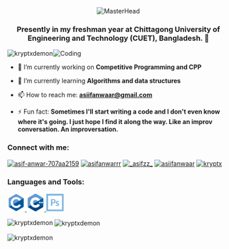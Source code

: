 <div style="display: flex; justify-content: center;">
    <img src="https://media.tenor.com/PbKcxNYCFV8AAAAC/the-office-michael-scott.gif" alt="MasterHead">
</div>

<h3 align="center">Presently in my freshman year at Chittagong University of Engineering and Technology (CUET), Bangladesh. 🍛</h3>
<img align="right" alt="Coding" width="400" src="https://media1.giphy.com/media/v1.Y2lkPTc5MGI3NjExNnQ3azRwZjhwZXJ4ODI5ejc0dzlxbG4ydDl0aGFxdnJqOXY2eThlNSZlcD12MV9pbnRlcm5hbF9naWZfYnlfaWQmY3Q9Zw/LHZyixOnHwDDy/giphy.gif">

<p align="left"> <img src="https://komarev.com/ghpvc/?username=kryptxdemon&label=Profile%20views&color=0e75b6&style=flat" alt="kryptxdemon" /> </p>

- 🔭 I’m currently working on **Competitive Programming and CPP**

- 🌱 I’m currently learning **Algorithms and data structures**

- 📫 How to reach me: **asiifanwaar@gmail.com**

- ⚡ Fun fact: **Sometimes I'll start writing a code and I don't even know where it's going. I just hope I find it along the way. Like an improv conversation. An improversation.**

<h3 align="left">Connect with me:</h3>
<p align="left">
<a href="https://linkedin.com/in/asif-anwar-707aa2159" target="blank"><img align="center" src="https://raw.githubusercontent.com/rahuldkjain/github-profile-readme-generator/master/src/images/icons/Social/linked-in-alt.svg" alt="asif-anwar-707aa2159" height="30" width="40" /></a>
<a href="https://fb.com/asifanwarrr" target="blank"><img align="center" src="https://raw.githubusercontent.com/rahuldkjain/github-profile-readme-generator/master/src/images/icons/Social/facebook.svg" alt="asifanwarrr" height="30" width="40" /></a>
<a href="https://instagram.com/_asifzz_" target="blank"><img align="center" src="https://raw.githubusercontent.com/rahuldkjain/github-profile-readme-generator/master/src/images/icons/Social/instagram.svg" alt="_asifzz_" height="30" width="40" /></a>
<a href="https://www.hackerrank.com/asiifanwaar" target="blank"><img align="center" src="https://raw.githubusercontent.com/rahuldkjain/github-profile-readme-generator/master/src/images/icons/Social/hackerrank.svg" alt="asiifanwaar" height="30" width="40" /></a>
<a href="https://codeforces.com/profile/kryptx" target="blank"><img align="center" src="https://raw.githubusercontent.com/rahuldkjain/github-profile-readme-generator/master/src/images/icons/Social/codeforces.svg" alt="kryptx" height="30" width="40" /></a>
</p>

<h3 align="left">Languages and Tools:</h3>
<p align="left"> <a href="https://www.cprogramming.com/" target="_blank" rel="noreferrer"> <img src="https://raw.githubusercontent.com/devicons/devicon/master/icons/c/c-original.svg" alt="c" width="40" height="40"/> </a> <a href="https://www.w3schools.com/cpp/" target="_blank" rel="noreferrer"> <img src="https://raw.githubusercontent.com/devicons/devicon/master/icons/cplusplus/cplusplus-original.svg" alt="cplusplus" width="40" height="40"/> </a> <a href="https://www.photoshop.com/en" target="_blank" rel="noreferrer"> <img src="https://raw.githubusercontent.com/devicons/devicon/master/icons/photoshop/photoshop-line.svg" alt="photoshop" width="40" height="40"/> </a> </p>

<p><img align="left" src="https://github-readme-stats.vercel.app/api/top-langs?username=kryptxdemon&show_icons=true&locale=en&layout=compact" alt="kryptxdemon" /></p>

<p>&nbsp;<img align="center" src="https://github-readme-stats.vercel.app/api?username=kryptxdemon&show_icons=true&locale=en" alt="kryptxdemon" /></p>

<p><img align="center" src="https://github-readme-streak-stats.herokuapp.com/?user=kryptxdemon&" alt="kryptxdemon" /></p>
